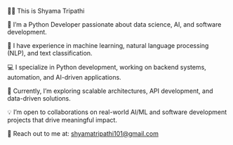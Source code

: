 👩‍💻 This is Shyama Tripathi

👋 I’m a Python Developer passionate about data science, AI, and software development.

🚀 I have experience in machine learning, natural language processing (NLP), and text classification.

💻 I specialize in Python development, working on backend systems, automation, and AI-driven applications.

🌱 Currently, I’m exploring scalable architectures, API development, and data-driven solutions.

💡 I’m open to collaborations on real-world AI/ML and software development projects that drive meaningful impact.

📩 Reach out to me at: shyamatripathi101@gmail.com
